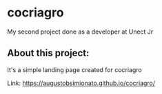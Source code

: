 # cocriagro
My second project done as a developer at Unect Jr

## About this project:
It's a simple landing page created for cocriagro

Link: https://augustobsimionato.github.io/cocriagro/
